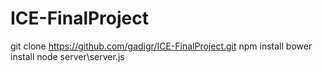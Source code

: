 # ICE-FinalProject

git clone https://github.com/gadigr/ICE-FinalProject.git
npm install 
bower install 
node server\server.js
